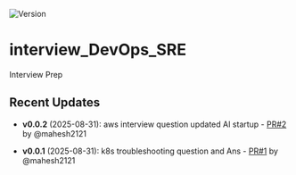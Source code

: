 ![Version](https://img.shields.io/badge/version-0.0.2-blue.svg)

# interview_DevOps_SRE
Interview Prep

## Recent Updates

- **v0.0.2** (2025-08-31): aws interview question updated AI startup - [PR#2](https://github.com/mahesh2121/interview_DevOps_SRE/pull/2) by @mahesh2121

- **v0.0.1** (2025-08-31): k8s troubleshooting question and Ans - [PR#1](https://github.com/mahesh2121/interview_DevOps_SRE/pull/1) by @mahesh2121

